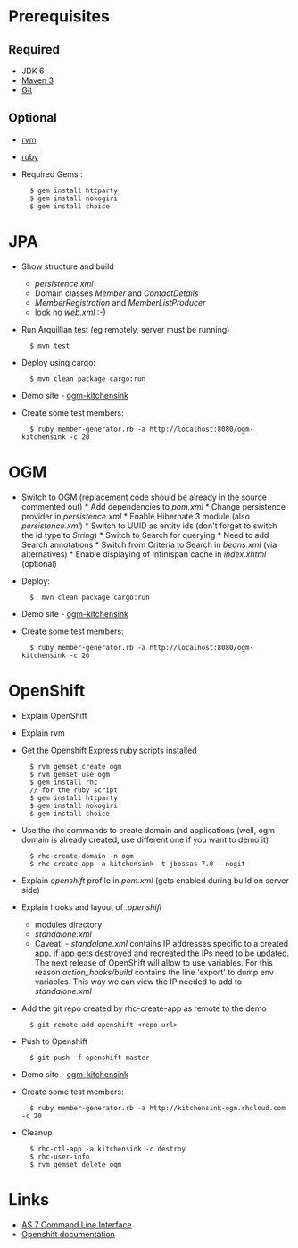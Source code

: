 # Prerequisites

## Required

* JDK 6
* [Maven 3](http://maven.apache.org/)
* [Git](http://git-scm.com/)

## Optional

* [rvm](http://beginrescueend.com/)
* [ruby](http://www.ruby-lang.org/en/)
* Required Gems :

        $ gem install httparty
        $ gem install nokogiri
        $ gem install choice

# JPA

* Show structure and build
    * _persistence.xml_
    * Domain classes _Member_ and _ContactDetails_
    * _MemberRegistration_ and _MemberListProducer_
    * look no _web.xml_ :-)
* Run Arquillian test (eg remotely, server must be running)

        $ mvn test

* Deploy using cargo:
 
        $ mvn clean package cargo:run

* Demo site - [ogm-kitchensink](http://localhost:8080/ogm-kitchensink)
* Create some test members:

        $ ruby member-generator.rb -a http://localhost:8080/ogm-kitchensink -c 20

# OGM
* Switch to OGM (replacement code should be already in the source commented out)
       * Add dependencies to _pom.xml_
       * Change persistence provider in _persistence.xml_
       * Enable Hibernate 3 module (also _persistence.xml_)
       * Switch to UUID as entity ids (don't forget to switch the id type to _String_)
       * Switch to Search for querying
           * Need to add Search annotations
           * Switch from Criteria to Search in _beans.xml_  (via alternatives)
       * Enable displaying of Infinispan cache in _index.xhtml_ (optional)
* Deploy:

        $  mvn clean package cargo:run

* Demo site - [ogm-kitchensink](http://localhost:8080/ogm-kitchensink)
* Create some test members:

        $ ruby member-generator.rb -a http://localhost:8080/ogm-kitchensink -c 20

# OpenShift

* Explain OpenShift
* Explain rvm
* Get the Openshift Express ruby scripts installed

        $ rvm gemset create ogm
        $ rvm gemset use ogm
        $ gem install rhc
        // for the ruby script
        $ gem install httparty
        $ gem install nokogiri
        $ gem install choice


* Use the rhc commands to create domain and applications (well, ogm domain is already created, use different one if you want to demo it)

        $ rhc-create-domain -n ogm
        $ rhc-create-app -a kitchensink -t jbossas-7.0 --nogit

* Explain _openshift_ profile in _pom.xml_ (gets enabled during build on server side)
* Explain hooks and layout of _.openshift_
    * modules directory
    * _standalone.xml_
    * Caveat! - _standalone.xml_ contains IP addresses specific to a created app. If app gets destroyed and recreated the IPs need to be updated.
    The next release of OpenShift will allow to use variables. For this reason _action_hooks/build_  contains the line 'export' to dump env variables.
    This way we can view the IP needed to add to _standalone.xml_
* Add the git repo created by rhc-create-app as remote to the demo

        $ git remote add openshift <repo-url>

* Push to Openshift

        $ git push -f openshift master

* Demo site - [ogm-kitchensink](http://kitchensink-ogm.rhcloud.com)
* Create some test members:

        $ ruby member-generator.rb -a http://kitchensink-ogm.rhcloud.com -c 20

* Cleanup

        $ rhc-ctl-app -a kitchensink -c destroy
        $ rhc-user-info
        $ rvm gemset delete ogm

# Links

* [AS 7 Command Line Interface](http://www.hibernate.org/subprojects/ogm.html)
* [Openshift documentation](https://www.redhat.com/openshift/documents)

